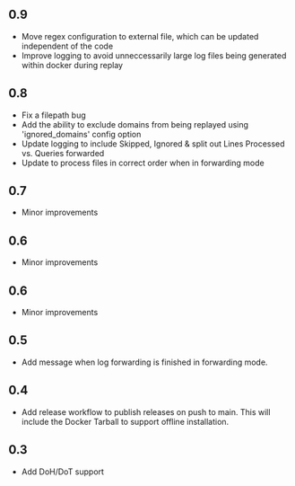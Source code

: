 ## 0.9
- Move regex configuration to external file, which can be updated independent of the code
- Improve logging to avoid unneccessarily large log files being generated within docker during replay

## 0.8
- Fix a filepath bug
- Add the ability to exclude domains from being replayed using 'ignored_domains' config option
- Update logging to include Skipped, Ignored & split out Lines Processed vs. Queries forwarded
- Update to process files in correct order when in forwarding mode

## 0.7
- Minor improvements

## 0.6
- Minor improvements

## 0.6
- Minor improvements

## 0.5
- Add message when log forwarding is finished in forwarding mode.

## 0.4
- Add release workflow to publish releases on push to main. This will include the Docker Tarball to support offline installation.

## 0.3
- Add DoH/DoT support


